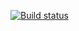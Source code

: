 [![Build status](https://ci.appveyor.com/api/projects/status/784j16ugucrq7blr?svg=true)](https://ci.appveyor.com/project/Nastya2420/selenide-xysa5)